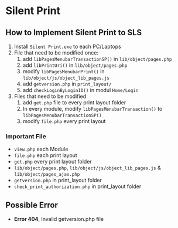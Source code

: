 # Silent Print
## How to Implement Silent Print to SLS
1. Install `Silent Print.exe` to each PC/Laptops
2. File that need to be modified once:
   1. add `libPagesMenubarTransactionSP()` in `lib/object/pages.php`
   2. add `libPrintUri()` in `lib/object/pages.php`
   3. modify `libPagesMenubarPrint()` in `lib/object/js/object_lib_pages.js`
   4. add `getversion.php` in `print_layout/`
   5. add `checkLoginByLoginID()` in modul `Home/Login`
3. Files that need to be modified 
   1. add `get.php` file to every print layout folder
   2. In every module, modify `libPagesMenubarTransaction()` to `libPagesMenubarTransactionSP()`
   3. modify `file.php` every print layout

### Important File
- `view.php` each Module
- `file.php` each print layout
- `get.php` every print layout folder
- `lib/object/pages.php`, `lib/object/js/object_lib_pages.js` & `lib/object/pages_ajax.php`
- `getversion.php` in print_layout folder
- `check_print_authorization.php` in print_layout folder


## Possible Error
- **Error 404**, Invalid getversion.php file
